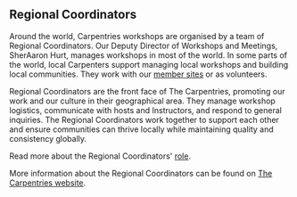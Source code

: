 ## Regional Coordinators

Around the world, Carpentries workshops are organised by a team of Regional Coordinators.
Our Deputy Director of Workshops and Meetings, SherAaron Hurt, manages workshops in most of the world. In some parts of the world, local Carpenters support managing local workshops and building local communities. They work with our [member sites](https://carpentries.org/members/) or as volunteers.

Regional Coordinators are the front face of The Carpentries, promoting our work and our culture in their geographical area. They manage workshop logistics, communicate with hosts and Instructors, and respond to general inquiries. The Regional Coordinators work together to support each other and ensure communities can thrive locally while maintaining quality and consistency globally.

Read more about the Regional Coordinators' [role](https://docs.carpentries.org/topic_folders/workshop_administration/expectations.html).

More information about the Regional Coordinators can be found on [The Carpentries website](https://carpentries.org/regionalcoordinators/).
